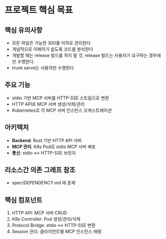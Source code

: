 # 프로젝트 핵심 목표

## 핵심 유의사항
- 모든 파일은 가능한 300줄 이하로 관리한다
- 개념적으로 이해하기 쉽도록 코드를 분리한다
- 개발할 때는 release 빌드를 하지 말 것, release 빌드는 사용자가 요구하는 경우에만 수행한다.
- trunk serve는 사용자만 수행한다

## 주요 기능
- stdio 기반 MCP 서버를 HTTP-SSE 스트림으로 변환
- HTTP API로 MCP 서버 생성/삭제/관리
- Kubernetes로 각 MCP 서버 인스턴스 오케스트레이션

## 아키텍처
- **Backend**: Rust 기반 HTTP API 서버
- **MCP 관리**: K8s Pod로 stdio MCP 서버 배포
- **통신**: stdio ↔ HTTP-SSE 브릿지

## 리소스간 의존 그래프 참조
- spec/DEPENDENCY.md 에 존재

## 핵심 컴포넌트
1. HTTP API: MCP 서버 CRUD
2. K8s Controller: Pod 생성/관리/삭제
3. Protocol Bridge: stdio ↔ HTTP-SSE 변환
4. Session 관리: 클라이언트별 MCP 인스턴스 매핑
